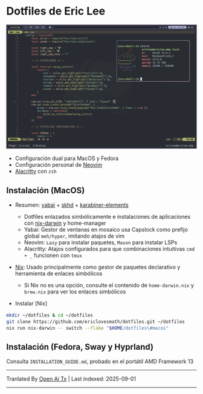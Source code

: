 # Dotfiles de Eric Lee

![Configuración de Neovim](https://raw.githubusercontent.com/ericlovesmath/dotfiles/master/./imgs/desktop.png)

- Configuración dual para MacOS y Fedora
- Configuración personal de [Neovim](https://github.com/neovim/neovim)
- [Alacritty](https://github.com/alacritty/alacritty) con `zsh`

## Instalación (MacOS)

- Resumen: [yabai](https://github.com/koekeishiya/yabai) + [skhd](https://github.com/koekeishiya/skhd) + [karabiner-elements](https://karabiner-elements.pqrs.org/)

    - Dotfiles enlazados simbólicamente e instalaciones de aplicaciones con [nix-darwin](github.com/LnL7/nix-darwin) y home-manager
    - Yabai: Gestor de ventanas en mosaico usa Capslock como prefijo global `meh/hyper`, imitando atajos de vim
    - Neovim: `Lazy` para instalar paquetes, `Mason` para instalar LSPs
    - Alacritty: Atajos configurados para que combinaciones intuitivas `cmd + _` funcionen con `tmux`

- [Nix](https://github.com/DeterminateSystems/nix-installer): Usado principalmente como gestor de paquetes declarativo y herramienta de enlaces simbólicos

    - Si Nix no es una opción, consulte el contenido de `home-darwin.nix` y `brew.nix` para ver los enlaces simbólicos
- Instalar [Nix]

```bash
mkdir ~/dotfiles & cd ~/dotfiles
git clone https://github.com/ericlovesmath/dotfiles.git ~/dotfiles
nix run nix-darwin -- switch --flake "$HOME/dotfiles\#macos"
```

## Instalación (Fedora, Sway y Hyprland)

Consulta `INSTALLATION_GUIDE.md`, probado en el portátil AMD Framework 13



---


Tranlated By [Open Ai Tx](https://github.com/OpenAiTx/OpenAiTx) | Last indexed: 2025-09-01


---